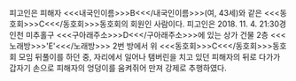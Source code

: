 피고인은 피해자 <<<내국인이름>>>B<<</내국인이름>>>(여, 43세)와 같은 <<<동호회>>>C<<</동호회>>>동호회의 회원인 사람이다.
피고인은 2018. 11. 4. 21:30경 인천 미추홀구 <<<구아래주소>>>D<<</구아래주소>>>에 있는 상가 건물 2층 <<<노래방>>>'E'<<</노래방>>> 2번 방에서 위 <<<동호회>>>C<<</동호회>>>동호회 모임 뒤풀이를 하던 중, 자리에서 일어나 탬버린을 치고 있던 피해자의 뒤로 다가가 갑자기 손으로 피해자의 엉덩이를 움켜쥐어 만져 강제로 추행하였다.